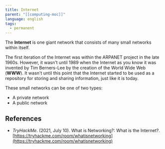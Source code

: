 ```yaml
---
title: Internet
parent: "[[computing-moc]]"
language: english
tags:
  - permanent
---
```



The **Internet** is one giant network that consists of many small networks within itself.

The first iteration of the Internet was within the ARPANET project in the late 1960s. However, it wasn't until 1989 when the Internet as you know it was invented by Tim Berners-Lee by the creation of the World Wide Web (**WWW**). It wasn't until this point that the Internet started to be used as a repository for storing and sharing information, just like it is today.

These small networks can be one of two types:

- A private network
- A public network

## References

- _TryHackMe_. (2021, July 10). <span class="reference-title">What is Networking?: What is the Internet?</span>. [https://tryhackme.com/room/whatisnetworking](https://tryhackme.com/room/whatisnetworking)
